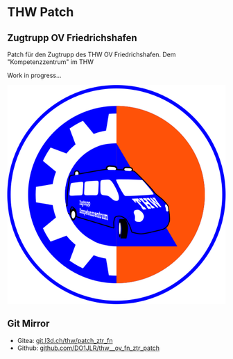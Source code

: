  THW Patch
===========
## Zugtrupp OV Friedrichshafen

Patch für den Zugtrupp des THW OV Friedrichshafen. Dem "Kompetenzzentrum" im THW

Work in progress...

![kompetenzzentrum.svg](kompetenzzentrum.svg)

## Git Mirror
+ Gitea: [git.l3d.ch/thw/patch_ztr_fn](https://git.l3d.ch/thw/patch_ztr_fn.git)
+ Github: [github.com/DO1JLR/thw__ov_fn_ztr_patch](https://github.com/DO1JLR/thw__ov_fn_ztr_patch.git)
